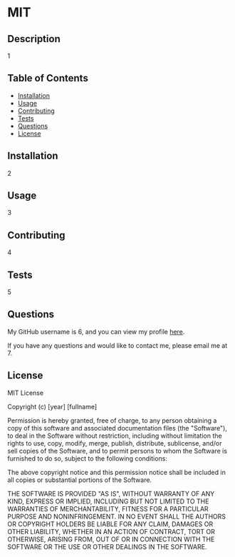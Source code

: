 # MIT

## Description
1

## Table of Contents
* [Installation](#installation)  
* [Usage](#usage)  
* [Contributing](#contributing)  
* [Tests](#tests)  
* [Questions](#questions)  
* [License](#license)  

## Installation
2

## Usage
3

## Contributing
4

## Tests
5

## Questions
My GitHub username is 6, and you can view my profile [here](https://github.com/6/).

If you have any questions and would like to contact me, please email me at 7.

## License
MIT License

Copyright (c) [year] [fullname]

Permission is hereby granted, free of charge, to any person obtaining a copy
of this software and associated documentation files (the "Software"), to deal
in the Software without restriction, including without limitation the rights
to use, copy, modify, merge, publish, distribute, sublicense, and/or sell
copies of the Software, and to permit persons to whom the Software is
furnished to do so, subject to the following conditions:

The above copyright notice and this permission notice shall be included in all
copies or substantial portions of the Software.

THE SOFTWARE IS PROVIDED "AS IS", WITHOUT WARRANTY OF ANY KIND, EXPRESS OR
IMPLIED, INCLUDING BUT NOT LIMITED TO THE WARRANTIES OF MERCHANTABILITY,
FITNESS FOR A PARTICULAR PURPOSE AND NONINFRINGEMENT. IN NO EVENT SHALL THE
AUTHORS OR COPYRIGHT HOLDERS BE LIABLE FOR ANY CLAIM, DAMAGES OR OTHER
LIABILITY, WHETHER IN AN ACTION OF CONTRACT, TORT OR OTHERWISE, ARISING FROM,
OUT OF OR IN CONNECTION WITH THE SOFTWARE OR THE USE OR OTHER DEALINGS IN THE
SOFTWARE.
